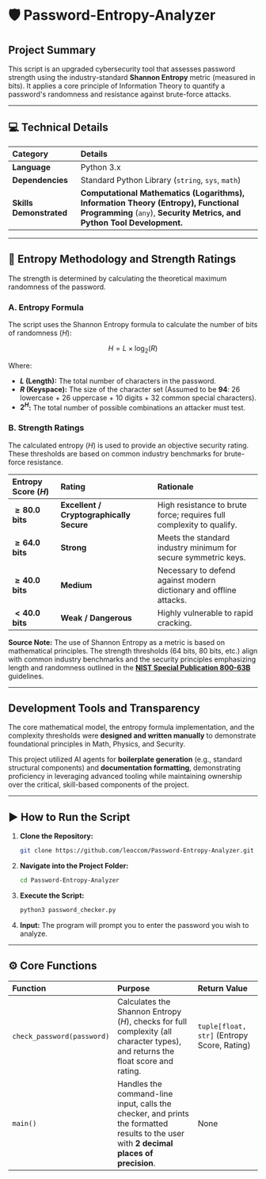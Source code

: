 # 🛡️ Password-Entropy-Analyzer

## Project Summary
This script is an upgraded cybersecurity tool that assesses password strength using the industry-standard **Shannon Entropy** metric (measured in bits). It applies a core principle of Information Theory to quantify a password's randomness and resistance against brute-force attacks.

---

## 💻 Technical Details

| Category | Details |
| :--- | :--- |
| **Language** | Python 3.x |
| **Dependencies** | Standard Python Library (`string`, `sys`, `math`) |
| **Skills Demonstrated** | **Computational Mathematics (Logarithms), Information Theory (Entropy), Functional Programming** (`any`), **Security Metrics, and Python Tool Development.** |

---

## 🔢 Entropy Methodology and Strength Ratings

The strength is determined by calculating the theoretical maximum randomness of the password.

### A. Entropy Formula

The script uses the Shannon Entropy formula to calculate the number of bits of randomness ($H$):

$$H = L \times \log_2(R)$$

Where:
* **$L$ (Length):** The total number of characters in the password.
* **$R$ (Keyspace):** The size of the character set (Assumed to be $\mathbf{94}$: 26 lowercase + 26 uppercase + 10 digits + 32 common special characters).
* **$2^H$:** The total number of possible combinations an attacker must test.

### B. Strength Ratings

The calculated entropy ($H$) is used to provide an objective security rating. These thresholds are based on common industry benchmarks for brute-force resistance.

| Entropy Score ($H$) | Rating | Rationale |
| :--- | :--- | :--- |
| **$\mathbf{\ge 80.0}$ bits** | **Excellent / Cryptographically Secure** | High resistance to brute force; requires full complexity to qualify. |
| **$\mathbf{\ge 64.0}$ bits** | **Strong** | Meets the standard industry minimum for secure symmetric keys. |
| **$\mathbf{\ge 40.0}$ bits** | **Medium** | Necessary to defend against modern dictionary and offline attacks. |
| **$\mathbf{< 40.0}$ bits** | **Weak / Dangerous** | Highly vulnerable to rapid cracking. |

**Source Note:** The use of Shannon Entropy as a metric is based on mathematical principles. The strength thresholds (64 bits, 80 bits, etc.) align with common industry benchmarks and the security principles emphasizing length and randomness outlined in the [**NIST Special Publication 800-63B**](https://pages.nist.gov/800-63-3/sp800-63b.html) guidelines.

---

## Development Tools and Transparency

The core mathematical model, the entropy formula implementation, and the complexity thresholds were **designed and written manually** to demonstrate foundational principles in Math, Physics, and Security.

This project utilized AI agents for **boilerplate generation** (e.g., standard structural components) and **documentation formatting**, demonstrating proficiency in leveraging advanced tooling while maintaining ownership over the critical, skill-based components of the project.

---

## ▶️ How to Run the Script

1.  **Clone the Repository:**
    ```bash
    git clone https://github.com/leoccom/Password-Entropy-Analyzer.git
    ```
2.  **Navigate into the Project Folder:**
    ```bash
    cd Password-Entropy-Analyzer
    ```

3.  **Execute the Script:**
    ```bash
    python3 password_checker.py
    ```

4.  **Input:** The program will prompt you to enter the password you wish to analyze.

---

## ⚙️ Core Functions

| Function | Purpose | Return Value |
| :--- | :--- | :--- |
| `check_password(password)` | Calculates the Shannon Entropy ($H$), checks for full complexity (all character types), and returns the float score and rating. | `tuple[float, str]` (Entropy Score, Rating) |
| `main()` | Handles the command-line input, calls the checker, and prints the formatted results to the user with **2 decimal places of precision**. | None |